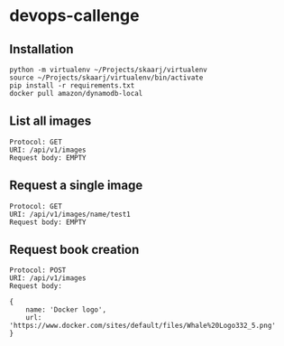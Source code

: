 # devops-callenge
## Installation

    python -m virtualenv ~/Projects/skaarj/virtualenv
    source ~/Projects/skaarj/virtualenv/bin/activate
    pip install -r requirements.txt
    docker pull amazon/dynamodb-local


## List all images

    Protocol: GET
    URI: /api/v1/images
    Request body: EMPTY

## Request a single image

    Protocol: GET
    URI: /api/v1/images/name/test1
    Request body: EMPTY

## Request book creation

    Protocol: POST
    URI: /api/v1/images
    Request body:

    {
        name: 'Docker logo',
        url: 'https://www.docker.com/sites/default/files/Whale%20Logo332_5.png'
    }
